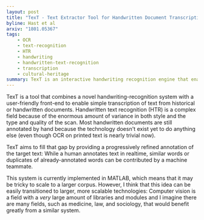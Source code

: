 ```yaml
---
layout: post
title: "TexT - Text Extractor Tool for Handwritten Document Transcription and Annotation"
byline: Hast et al
arxiv: "1801.05367"
tags:
    - OCR
    - text-recognition
    - HTR
    - handwriting
    - handwritten-text-recognition
    - transcription
    - cultural-heritage
summary: TexT is an interactive handwriting recognition engine that enables an annotator to annotate certain words and receive assistance from an AI assistant to find other instances of that same word.
---
```


TexT is a tool that combines a novel handwriting-recognition system with a user-friendly front-end to enable simple transcription of text from historical or handwritten documents. Handwritten text recognition (HTR) is a complex field because of the enormous amount of variance in both style and the type and quality of the scan. Most handwritten documents are still annotated by hand because the technology doesn't exist yet to do anything else (even though OCR on printed text is nearly trivial now).

TexT aims to fill that gap by providing a progressively refined annotation of the target text: While a human annotates text in realtime, similar words or duplicates of already-annotated words can be contributed by a machine teammate.

This system is currently implemented in MATLAB, which means that it may be tricky to scale to a larger corpus. However, I think that this idea can be easily transitioned to larger, more scalable technologies: Computer vision is a field with a _very_ large amount of libraries and modules and I imagine there are many fields, such as medicine, law, and sociology, that would benefit greatly from a similar system.
